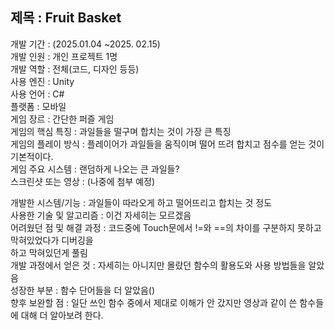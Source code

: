 
## 제목 : Fruit Basket  
개발 기간 : (2025.01.04 ~2025. 02.15)  
개발 인원 : 개인 프로젝트 1명  
개발 역할 : 전체(코드, 디자인 등등)  
사용 엔진 : Unity  
사용 언어 : C#  
플랫폼 : 모바일  
게임 장르 : 간단한 퍼즐 게임  
게임의 핵심 특징 : 과일들을 떨구며 합치는 것이 가장 큰 특징  
게임의 플레이 방식 : 플레이어가 과일들을 움직이며 떨어 뜨려 합치고 점수를 얻는 것이 기본적이다.  
게임 주요 시스템 : 랜덤하게 나오는 큰 과일들?  
스크린샷 또는 영상 : (나중에 첨부 예정)  

개발한 시스템/기능 : 과일들이 따라오게 하고 떨어뜨리고 합치는 것 정도  
사용한 기술 및 알고리즘 : 이건 자세히는 모르겠음  
어려웠던 점 및 해결 과정 : 코드중에 Touch문에서 !=와 ==의 차이를 구분하지 못하고 막혀있었다가 디버깅을  
하고 막혀있던게 풀림  
개발 과정에서 얻은 것 : 자세히는 아니지만 몰랐던 함수의 활용도와 사용 방법들을 알았음  
성장한 부분 : 함수 단어들을 더 알았음()  
향후 보완할 점 : 일단 쓰인 함수 중에서 제대로 이해가 안 갔지만 영상과 같이 쓴 함수들에 대해 더 알아보려 한다.